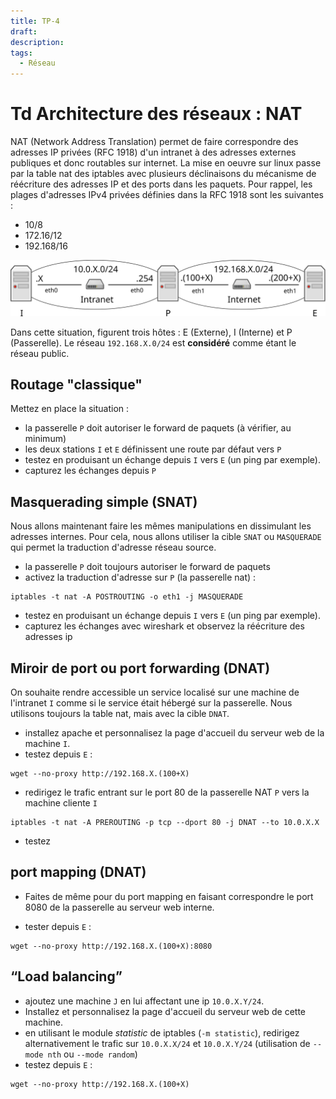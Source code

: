 ```yaml
---
title: TP-4
draft: 
description: 
tags:
  - Réseau
---
```

# Td Architecture des réseaux : NAT

NAT (Network Address Translation) permet de faire correspondre des adresses IP privées (RFC 1918) d'un intranet à des adresses externes publiques et donc routables sur internet. La mise en oeuvre sur linux passe par la table nat des iptables avec plusieurs déclinaisons du mécanisme de réécriture des adresses IP et des ports dans les paquets.
Pour rappel, les plages d'adresses IPv4 privées définies dans la RFC 1918 sont les suivantes : 
* 10/8
* 172.16/12
* 192.168/16


![Situation](fig.svg "")

Dans cette situation, figurent trois hôtes : E (Externe), I (Interne) et P (Passerelle). Le réseau `192.168.X.0/24` est **considéré** comme étant le réseau public. 

## Routage "classique"
Mettez en place la situation :
* la passerelle `P` doit autoriser le forward de paquets (à vérifier, au minimum)
* les deux stations `I` et `E` définissent une route par défaut vers `P`
* testez en produisant un échange depuis `I` vers `E` (un ping par exemple).
* capturez les échanges depuis `P`


## Masquerading simple (SNAT)

Nous allons maintenant faire les mêmes manipulations en dissimulant les adresses internes. Pour cela, nous allons utiliser la cible
`SNAT` ou `MASQUERADE` qui permet la traduction d'adresse réseau source.

* la passerelle `P` doit toujours autoriser le forward de paquets
* activez la traduction d'adresse sur `P` (la passerelle nat) :

```
iptables -t nat -A POSTROUTING -o eth1 -j MASQUERADE
```

* testez en produisant un échange depuis `I` vers `E` (un ping par exemple).
* capturez les échanges avec wireshark et observez la réécriture des adresses ip

## Miroir de port ou port forwarding (DNAT)

On souhaite rendre accessible un service localisé sur une machine de l'intranet `I` comme si le service était hébergé sur la passerelle. Nous utilisons toujours la table nat, mais avec la cible `DNAT`.

* installez apache et personnalisez la page d'accueil du serveur web de la machine `I`.
* testez depuis `E` :

```
wget --no-proxy http://192.168.X.(100+X)
```

* redirigez le trafic entrant sur le port 80 de la passerelle NAT `P` vers la machine cliente `I`

```
iptables -t nat -A PREROUTING -p tcp --dport 80 -j DNAT --to 10.0.X.X
```

* testez

## port mapping (DNAT)

* Faites de même pour du port mapping en faisant correspondre le port 8080 de la passerelle au serveur web interne.

* tester depuis `E` :

```
wget --no-proxy http://192.168.X.(100+X):8080
```

## “Load balancing”

* ajoutez une machine `J` en lui affectant une ip `10.0.X.Y/24`.
* Installez et personnalisez la page d'accueil du serveur web de cette machine.
* en utilisant le module *statistic* de iptables (`-m statistic`), redirigez alternativement le trafic sur `10.0.X.X/24` et `10.0.X.Y/24` (utilisation de `--mode nth` ou `--mode random`)
* testez depuis `E` :
```
wget --no-proxy http://192.168.X.(100+X)
```